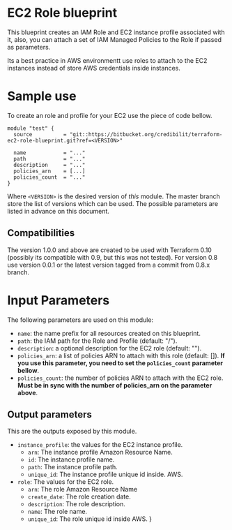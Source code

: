 EC2 Role blueprint
===

This blueprint creates an IAM Role and EC2 instance profile associated with it, also, you can attach a set of IAM Managed Policies to the Role if passed as parameters.

Its a best practice in AWS environmentt use roles to attach to the EC2 instances instead of store AWS credentials inside instances.

# Sample use

To create an role and profile for your EC2 use the piece of code bellow.

```
module "test" {
  source          = "git::https://bitbucket.org/credibilit/terraform-ec2-role-blueprint.git?ref=<VERSION>"

  name            = "..."
  path            = "..."
  description     = "..."
  policies_arn    = [...]
  policies_count  = "..."
}
```

Where `<VERSION>` is the desired version of *this* module. The master branch store the list of versions which can be used. The possible parameters are listed in advance on this document.

## Compatibilities

The version 1.0.0 and above are created to be used with Terraform 0.10 (possibly its compatible with 0.9, but this was not tested). For version 0.8 use version 0.0.1 or the latest version tagged from a commit from 0.8.x branch.

# Input Parameters

The following parameters are used on this module:

- `name`: the name prefix for all resources created on this blueprint.
- `path`: the IAM path for the Role and Profile (default: "/").
- `description`: a optional description for the EC2 role (default: "").
- `policies_arn`: a list of policies ARN to attach with this role (default: []). **If you use this parameter, you need to set the `policies_count` parameter bellow**.
- `policies_count`: the number of policies ARN to attach with the EC2 role. **Must be in sync with the number of policies_arn on the parameter above**.

## Output parameters

This are the outputs exposed by this module.

* `instance_profile`: the values for the EC2 instance profile.
    - `arn`: The instance profile Amazon Resource Name.
    - `id`: The instance profile name.
    - `path`: The instance profile path.
    - `unique_id`: The instance profile unique id inside. AWS.
* `role`: The values for the EC2 role.
    - `arn`: The role Amazon Resource Name
    - `create_date`: The role creation date.
    - `description`: The role description.
    - `name`: The role name.
    - `unique_id`: The role unique id inside AWS.
}

